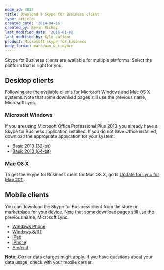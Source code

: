 ```yaml
---
node_id: 4024
title: Download a Skype for Business client
type: article
created_date: '2014-04-16'
created_by: Kevin Richey
last_modified_date: '2016-01-08'
last_modified_by: Kyle Laffoon
product: Microsoft Skype for Business
body_format: markdown_w_tinymce
---
```


Skype for Business clients are available for multiple platforms. Select the platform that is right for you.


## Desktop clients

Following are the available clients for Microsoft Windows and Mac OS X systems. Note that some download pages still use the previous name, Microsoft Lync.


### Microsoft Windows

If you are using Microsoft Office Professional Plus 2013, you already have a Skype for Business application installed. If you do not have Office installed, download the appropriate application for your system:

- [Basic 2013 (32-bit)](http://www.microsoft.com/en-us/download/details.aspx?id=35451)
- [Basic 2013 (64-bit)](http://www.microsoft.com/en-us/download/details.aspx?id=35450)


### Mac OS X

To get the Skype for Business client for Mac OS X, go to [Update for Lync for Mac 2011](http://www.microsoft.com/en-us/download/details.aspx?id=36517).

## Mobile clients

You can download the Skype for Business client from the store or marketplace for your device. Note that some download pages still use the previous name, Microsoft Lync.

- [Windows Phone](https://www.microsoft.com/en-us/store/apps/skype-for-business/9wzdncrfjbb2)
- [Windows 8/RT](https://www.microsoft.com/en-us/store/apps/lync/9wzdncrfhvhm)
- [iPad](https://itunes.apple.com/us/app/lync-2013-for-ipad/id605608899?mt=8)
- [iPhone](https://itunes.apple.com/us/app/lync-2013-for-iphone/id605841731?mt=8)
- [Android](https://play.google.com/store/apps/details?id=com.microsoft.office.lync15&hl=en)

**Note:** Carrier data charges might apply. If you have questions about your data usage, check with your mobile carrier.

